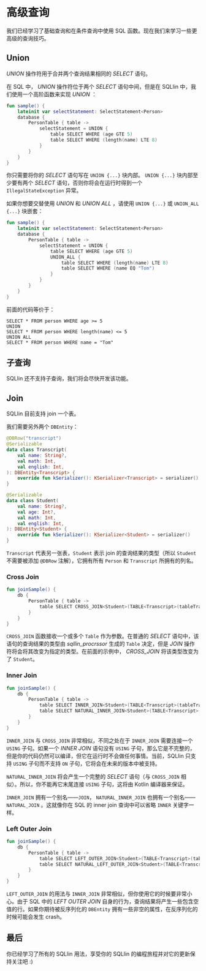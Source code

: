 # 高级查询

我们已经学习了基础查询和在条件查询中使用 SQL 函数。现在我们来学习一些更高级的查询技巧。

## Union

_UNION_ 操作符用于合并两个查询结果相同的 _SELECT_ 语句。

在 SQL 中， _UNION_ 操作符位于两个 _SELECT_ 语句中间，但是在 SQLlin 中，我们使用一个高阶函数来实现 _UNION_ ：

```kotlin
fun sample() {
    lateinit var selectStatement: SelectStatement<Person>
    database {
        PersonTable { table ->
            selectStatement = UNION {
                table SELECT WHERE (age GTE 5)
                table SELECT WHERE (length(name) LTE 8)
            }
        }
    }
}
```

你只需要将你的 _SELECT_ 语句写在 `UNION {...}` 块内部。 `UNION {...}`  块内部至少要有两个 _SELECT_
语句，否则你将会在运行时得到一个 `IllegalStateException` 异常。

如果你想要交替使用 _UNION_ 和 _UNION ALL_ ，请使用 `UNION {...}` 或 `UNION_ALL {...}` 块嵌套：

```kotlin
fun sample() {
    lateinit var selectStatement: SelectStatement<Person>
    database {
        PersonTable { table ->
            selectStatement = UNION {
                table SELECT WHERE (age GTE 5)
                UNION_ALL {
                    table SELECT WHERE (length(name) LTE 8)
                    table SELECT WHERE (name EQ "Tom")
                }
            }
        }
    }
}
```

前面的代码等价于：

```roomsql
SELECT * FROM person WHERE age >= 5
UNION
SELECT * FROM person WHERE length(name) <= 5
UNION ALL
SELECT * FROM person WHERE name = "Tom"
```

## 子查询

SQLlin 还不支持子查询，我们将会尽快开发该功能。

## Join

SQLlin 目前支持 join 一个表。

我们需要另外两个 `DBEntity`：

```kotlin
@DBRow("transcript")
@Serializable
data class Transcript(
    val name: String?,
    val math: Int,
    val english: Int,
): DBEntity<Transcript> {
    override fun kSerializer(): KSerializer<Transcript> = serializer()
}

@Serializable
data class Student(
    val name: String?,
    val age: Int?,
    val math: Int,
    val english: Int,
): DBEntity<Student> {
    override fun kSerializer(): KSerializer<Student> = serializer()
}
```

`Transcript` 代表另一张表，`Student` 表示 join 的查询结果的类型（所以 `Student` 不需要被添加 `@DBRow` 注解），它拥有所有 `Person` 和 `Transcript`
所拥有的列名。

### Cross Join

```kotlin
fun joinSample() {
    db {
        PersonTable { table ->
            table SELECT CROSS_JOIN<Student>(TABLE<Transcript>(tableTranscript))
        }
    }
}
```

`CROSS_JOIN` 函数接收一个或多个 `Table` 作为参数。在普通的 _SELECT_ 语句中，该语句的查询结果的类型由 _sqllin_procrssor_ 生成的
`Table` 决定，但是 _JOIN_ 操作符将会将其改变为指定的类型。在前面的示例中， _CROSS_JOIN_ 将该类型改变为了 `Student`。

### Inner Join

```kotlin
fun joinSample() {
    db {
        PersonTable { table ->
            table SELECT INNER_JOIN<Student>(TABLE<Transcript>(tableTranscript)) USING name
            table SELECT NATURAL_INNER_JOIN<Student>(TABLE<Transcript>(tableTranscript))
        }
    }
}
```

`INNER_JOIN` 与 `CROSS_JOIN` 非常相似，不同之处在于 `INNER_JOIN` 需要连接一个 `USING` 子句。如果一个 _INNER JOIN_ 语句没有
`USING` 子句，那么它是不完整的，但是你的代码仍然可以编译，但它在运行时不会做任何事情。当前，SQLlin 只支持 `USING` 子句而不支持
`ON` 子句，它将会在未来的版本中被支持。

`NATURAL_INNER_JOIN` 将会产生一个完整的 _SELECT_ 语句（与 `CROSS_JOIN` 相似）。所以，你不能再它末尾连接 `USING` 子句，这将由
Kotlin 编译器来保证。

`INNER_JOIN` 拥有一个别名——`JOIN`， `NATURAL_INNER_JOIN` 也拥有一个别名——`NATURAL_JOIN` 。这就像你在 SQL 的 inner join
查询中可以省略 `INNER` 关键字一样。

### Left Outer Join

```kotlin
fun joinSample() {
    db {
        PersonTable { table ->
            table SELECT LEFT_OUTER_JOIN<Student>(TABLE<Transcript>(tableTranscript)) USING name
            table SELECT NATURAL_LEFT_OUTER_JOIN<Student>(TABLE<Transcript>(tableTranscript))
        }
    }
}
```

`LEFT_OUTER_JOIN` 的用法与 `INNER_JOIN` 非常相似，但你使用它的时候要非常小心。由于 SQL 中的 _LEFT OUTER JOIN_
自身的行为，查询结果将产生一些包含空值的行。如果你期待被反序列化的 `DBEntity` 拥有一些非空的属性，在反序列化的时候可能会发生 crash。

## 最后

你已经学习了所有的 SQLlin 用法，享受你的 SQLlin 的编程旅程并对它的更新保持关注吧 :)
